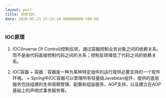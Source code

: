 ```yaml
---
layout: post
title: 初学IOC
date: 2020-05-23 15:24:24.000000000 +09:00
---
```


### IOC原理

   1. IOC(Inverse Of Control)控制反转，通过容器控制业务对象之间的依赖关系，而不是由代码直接控制代码之间的关系；控制反转降低了代码之间的依赖关系。

   2. IOC容器
     + 容器：容器是一种为某种特定组件的运行提供必要支持的一个软件环境。
     + Spring中IOC容器可以管理所有轻量级Javabean组件，提供的底层服务包括组建的生命周期管理、配置和组装服务，AOP支持，以及建立在AOP基础上的声明式事务服务等。